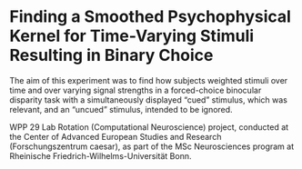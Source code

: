 # Finding a  Smoothed Psychophysical Kernel for Time-Varying Stimuli Resulting in Binary Choice

The aim of this experiment was to find how subjects weighted stimuli over time and over varying signal strengths in a forced-choice binocular disparity task with a simultaneously displayed “cued” stimulus, which was relevant, and an “uncued” stimulus, intended to be ignored.

WPP 29 Lab Rotation (Computational Neuroscience) project, conducted at the Center of Advanced European Studies and Research (Forschungszentrum caesar), as part of the MSc Neurosciences program at Rheinische Friedrich-Wilhelms-Universität Bonn.
